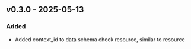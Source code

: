 ## v0.3.0 - 2025-05-13
### Added
* Added context_id to data schema check resource, similar to resource
